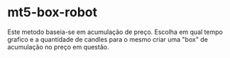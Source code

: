 # mt5-box-robot

Este metodo baseia-se em acumulação de preço. Escolha em qual tempo grafico e a quantidade de candles para o mesmo
criar uma "box" de acumulação no preço em questão.

